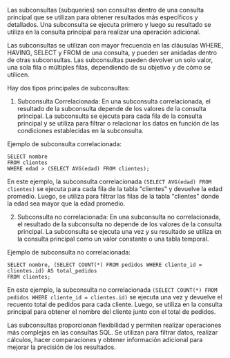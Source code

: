 Las subconsultas (subqueries) son consultas dentro de una consulta principal que se utilizan para obtener resultados más específicos y detallados. Una subconsulta se ejecuta primero y luego su resultado se utiliza en la consulta principal para realizar una operación adicional.

Las subconsultas se utilizan con mayor frecuencia en las cláusulas WHERE, HAVING, SELECT y FROM de una consulta, y pueden ser anidadas dentro de otras subconsultas. Las subconsultas pueden devolver un solo valor, una sola fila o múltiples filas, dependiendo de su objetivo y de cómo se utilicen.

Hay dos tipos principales de subconsultas:

1. Subconsulta Correlacionada: En una subconsulta correlacionada, el resultado de la subconsulta depende de los valores de la consulta principal. La subconsulta se ejecuta para cada fila de la consulta principal y se utiliza para filtrar o relacionar los datos en función de las condiciones establecidas en la subconsulta.

Ejemplo de subconsulta correlacionada:

```
SELECT nombre
FROM clientes
WHERE edad > (SELECT AVG(edad) FROM clientes);
```

En este ejemplo, la subconsulta correlacionada `(SELECT AVG(edad) FROM clientes)` se ejecuta para cada fila de la tabla "clientes" y devuelve la edad promedio. Luego, se utiliza para filtrar las filas de la tabla "clientes" donde la edad sea mayor que la edad promedio.

2. Subconsulta no correlacionada: En una subconsulta no correlacionada, el resultado de la subconsulta no depende de los valores de la consulta principal. La subconsulta se ejecuta una vez y su resultado se utiliza en la consulta principal como un valor constante o una tabla temporal.

Ejemplo de subconsulta no correlacionada:

```
SELECT nombre, (SELECT COUNT(*) FROM pedidos WHERE cliente_id = clientes.id) AS total_pedidos
FROM clientes;
```

En este ejemplo, la subconsulta no correlacionada `(SELECT COUNT(*) FROM pedidos WHERE cliente_id = clientes.id)` se ejecuta una vez y devuelve el recuento total de pedidos para cada cliente. Luego, se utiliza en la consulta principal para obtener el nombre del cliente junto con el total de pedidos.

Las subconsultas proporcionan flexibilidad y permiten realizar operaciones más complejas en las consultas SQL. Se utilizan para filtrar datos, realizar cálculos, hacer comparaciones y obtener información adicional para mejorar la precisión de los resultados.